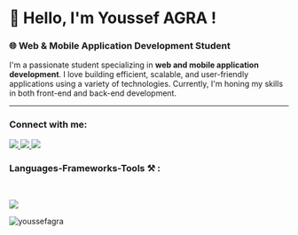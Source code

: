 # 👋 Hello, I'm Youssef AGRA !

### 🌐 Web & Mobile Application Development Student

  I'm a passionate student specializing in **web and mobile application development**. I love building efficient, scalable, and user-friendly applications using a variety of technologies. Currently, I'm honing my skills in both front-end and back-end development.

---

<h3 align="left">Connect with me:</h3>
<p align="left">
<a href="
<a href="https://www.linkedin.com/in/youssef-a-65248b1b6/">
  <img src="https://skillicons.dev/icons?i=linkedin">
</a>
<a href="https://stackoverflow.com/users/29004267/youssef-agra">
  <img src="https://skillicons.dev/icons?i=stackoverflow">
</a>
<a href="mailto:youssefagra3@gmail.com">
  <img src="https://skillicons.dev/icons?i=gmail"/>
</a>
</p>



<h3 align="left">Languages-Frameworks-Tools ⚒️ : </h3>
<br>
<p align="left">
  <a href="https://skillicons.dev">
    <img src="https://skillicons.dev/icons?i=html,css,javascript,bootstrap,c,cpp,php,mysql,laravel,java,spring,vscode,git,github,dotnet,linux,androidstudio,firebase,eclipse,notion" />
  </a>
</p>



<p><img align="center" src="https://github-readme-stats.vercel.app/api/top-langs?username=youssefagra&show_icons=true&locale=en&layout=compact" alt="youssefagra" /></p>
